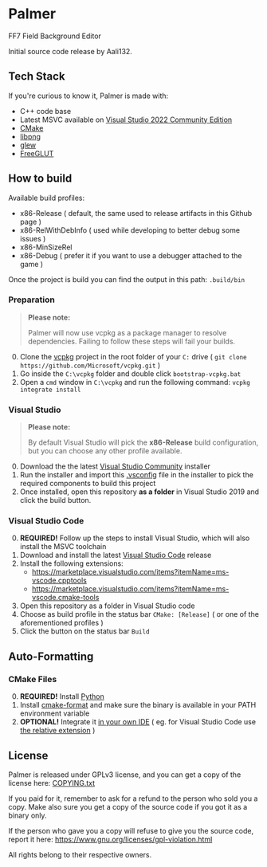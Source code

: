 # Palmer

FF7 Field Background Editor

Initial source code release by Aali132.

## Tech Stack
If you're curious to know it, Palmer is made with:
- C++ code base
- Latest MSVC available on [Visual Studio 2022 Community Edition](https://visualstudio.microsoft.com/vs/features/cplusplus/)
- [CMake](https://cmake.org/)
- [libpng](http://www.libpng.org/pub/png/libpng.html)
- [glew](http://glew.sourceforge.net/)
- [FreeGLUT](http://freeglut.sourceforge.net/)

## How to build

Available build profiles:

- x86-Release ( default, the same used to release artifacts in this Github page )
- x86-RelWithDebInfo ( used while developing to better debug some issues )
- x86-MinSizeRel
- x86-Debug ( prefer it if you want to use a debugger attached to the game )

Once the project is build you can find the output in this path: `.build/bin`

### Preparation

> **Please note:**
>
> Palmer will now use vcpkg as a package manager to resolve dependencies. Failing to follow these steps will fail your builds.

0. Clone the [vcpkg](https://vcpkg.io) project in the root folder of your `C:` drive ( `git clone https://github.com/Microsoft/vcpkg.git` )
1. Go inside the `C:\vcpkg` folder and double click `bootstrap-vcpkg.bat`
2. Open a `cmd` window in `C:\vcpkg` and run the following command: `vcpkg integrate install`

### Visual Studio

> **Please note:**
>
> By default Visual Studio will pick the **x86-Release** build configuration, but you can choose any other profile available.

0. Download the the latest [Visual Studio Community](https://visualstudio.microsoft.com/vs/community/) installer
1. Run the installer and import this [.vsconfig](.vsconfig) file in the installer to pick the required components to build this project
2. Once installed, open this repository **as a folder** in Visual Studio 2019 and click the build button.

### Visual Studio Code

0. **REQUIRED!** Follow up the steps to install Visual Studio, which will also install the MSVC toolchain
1. Download and install the latest [Visual Studio Code](https://code.visualstudio.com/) release
2. Install the following extensions:
   - https://marketplace.visualstudio.com/items?itemName=ms-vscode.cpptools
   - https://marketplace.visualstudio.com/items?itemName=ms-vscode.cmake-tools
3. Open this repository as a folder in Visual Studio code
4. Choose as build profile in the status bar `CMake: [Release]` ( or one of the aforementioned profiles )
5. Click the button on the status bar `Build`

## Auto-Formatting

### CMake Files

0. **REQUIRED!** Install [Python](https://www.python.org/)
1. Install [cmake-format](https://github.com/cheshirekow/cmake_format#installation) and make sure the binary is available in your PATH environment variable
2. **OPTIONAL!** Integrate it [in your own IDE](https://github.com/cheshirekow/cmake_format#integrations) ( eg. for Visual Studio Code use [the relative extension](https://marketplace.visualstudio.com/items?itemName=cheshirekow.cmake-format) )

## License

Palmer is released under GPLv3 license, and you can get a copy of the license here: [COPYING.txt](COPYING.txt)

If you paid for it, remember to ask for a refund to the person who sold you a copy. Make also sure you get a copy of the source code if you got it as a binary only.

If the person who gave you a copy will refuse to give you the source code, report it here: https://www.gnu.org/licenses/gpl-violation.html

All rights belong to their respective owners.
